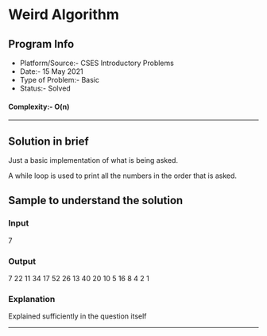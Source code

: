# Weird Algorithm
## Program Info
- Platform/Source:- CSES Introductory Problems
- Date:- 15 May 2021
- Type of Problem:- Basic
- Status:- Solved
#### Complexity:- O(n) 
---
## Solution in brief
Just a basic implementation of what is being asked.

A while loop is used to print all the numbers in the order that is asked.

## Sample to understand the solution

### Input
7

### Output
7 22 11 34 17 52 26 13 40 20 10 5 16 8 4 2 1

### Explanation
Explained sufficiently in the question itself

---